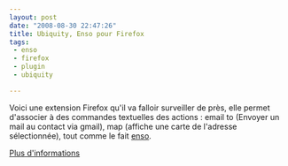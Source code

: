```yaml
---
layout: post
date: "2008-08-30 22:47:26"
title: Ubiquity, Enso pour Firefox
tags:
 - enso
 - firefox
 - plugin
 - ubiquity

---
```


Voici une extension Firefox qu'il va falloir surveiller de près, elle permet d'associer à des commandes textuelles des actions : email to (Envoyer un mail au contact via gmail), map (affiche une carte de l'adresse sélectionnée), tout comme le fait [enso](http://static.zenithar.org/2008/02/13/encore-mieux-que-katapult-oui-ca-existe/).

[Plus d'informations](http://labs.mozilla.com/2008/08/introducing-ubiquity/)

